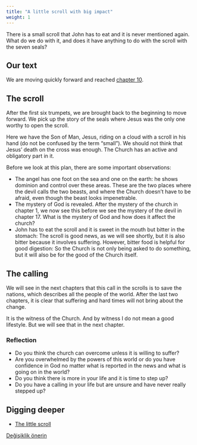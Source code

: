 ```yaml
---
title: "A little scroll with big impact"
weight: 1
---
```



There is a small scroll that John has to eat and it is never mentioned again. What do we do with it, and does it have anything to do with the scroll with the seven seals?


## Our text

<a name="b17d"></a>
We are moving quickly forward and reached [chapter 10](https://www.bibleserver.com/NIV/Revelation10).


## The scroll

<a name="acd1"></a>
After the first six trumpets, we are brought back to the beginning to move forward. We pick up the story of the seals where Jesus was the only one worthy to open the scroll.

Here we have the Son of Man, Jesus, riding on a cloud with a scroll in his hand (do not be confused by the term “small”). We should not think that Jesus’ death on the cross was enough. The Church has an active and obligatory part in it.

Before we look at this plan, there are some important observations:

- The angel has one foot on the sea and one on the earth: he shows dominion and control over these areas. These are the two places where the devil calls the two beasts, and where the Church doesn’t have to be afraid, even though the beast looks impenetrable.
- The mystery of God is revealed. After the mystery of the church in chapter 1, we now see this before we see the mystery of the devil in chapter 17. What is the mystery of God and how does it affect the church?
- John has to eat the scroll and it is sweet in the mouth but bitter in the stomach: The scroll is good news, as we will see shortly, but it is also bitter because it involves suffering. However, bitter food is helpful for good digestion: So the Church is not only being asked to do something, but it will also be for the good of the Church itself.



## The calling

<a name="fbd0"></a>
We will see in the next chapters that this call in the scrolls is to save the nations, which describes all the people of the world. After the last two chapters, it is clear that suffering and hard times will not bring about the change.

It is the witness of the Church. And by witness I do not mean a good lifestyle. But we will see that in the next chapter.


### Reflection

<a name="1bde"></a>
- Do you think the church can overcome unless it is willing to suffer?
- Are you overwhelmed by the powers of this world or do you have confidence in God no matter what is reported in the news and what is going on in the world?
- Do you think there is more in your life and it is time to step up?
- Do you have a calling in your life but are unsure and have never really stepped up?







## Digging deeper

<a name="06f1"></a>
- [The little scroll](../../../content/scroll/expl/the-little-scroll)







[Değişiklik önerin](https://github.com/revelation-today/revelation-today/blob/main/exampleSite/content/docs/content/scroll/appl/a-little-scroll-with-big-impact.md)
